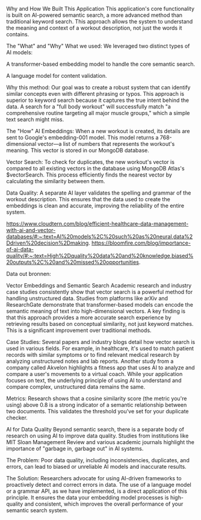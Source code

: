 Why and How We Built This Application
This application's core functionality is built on AI-powered semantic search, a more advanced method than traditional keyword search. This approach allows the system to understand the meaning and context of a workout description, not just the words it contains.

The "What" and "Why"
What we used: We leveraged two distinct types of AI models:

A transformer-based embedding model to handle the core semantic search.

A language model for content validation.

Why this method: Our goal was to create a robust system that can identify similar concepts even with different phrasing or typos. This approach is superior to keyword search because it captures the true intent behind the data. A search for a "full body workout" will successfully match "a comprehensive routine targeting all major muscle groups," which a simple text search might miss.

The "How"
AI Embeddings: When a new workout is created, its details are sent to Google's embedding-001 model. This model returns a 768-dimensional vector—a list of numbers that represents the workout's meaning. This vector is stored in our MongoDB database.

Vector Search: To check for duplicates, the new workout's vector is compared to all existing vectors in the database using MongoDB Atlas's $vectorSearch. This process efficiently finds the nearest vector by calculating the similarity between them.

Data Quality: A separate AI layer validates the spelling and grammar of the workout description. This ensures that the data used to create the embeddings is clean and accurate, improving the reliability of the entire system.

https://www.cloudtern.com/blog/efficient-healthcare-data-management-with-ai-and-vector-databases/#:~:text=AI%20models%2C%20such%20as%20neural,data%2Ddriven%20decision%2Dmaking. 
https://bloomfire.com/blog/importance-of-ai-data-quality/#:~:text=High%2Dquality%20data%20and%20knowledge,biased%20outputs%2C%20and%20missed%20opportunities. 





Data out bronnen:

Vector Embeddings and Semantic Search
Academic research and industry case studies consistently show that vector search is a powerful method for handling unstructured data. Studies from platforms like arXiv and ResearchGate demonstrate that transformer-based models can encode the semantic meaning of text into high-dimensional vectors. A key finding is that this approach provides a more accurate search experience by retrieving results based on conceptual similarity, not just keyword matches. This is a significant improvement over traditional methods.




Case Studies: Several papers and industry blogs detail how vector search is used in various fields. For example, in healthcare, it's used to match patient records with similar symptoms or to find relevant medical research by analyzing unstructured notes and lab reports. Another study from a company called Akvelon highlights a fitness app that uses AI to analyze and compare a user's movements to a virtual coach. While your application focuses on text, the underlying principle of using AI to understand and compare complex, unstructured data remains the same.



Metrics: Research shows that a cosine similarity score (the metric you're using) above 0.8 is a strong indicator of a semantic relationship between two documents. This validates the threshold you've set for your duplicate checker.

AI for Data Quality
Beyond semantic search, there is a separate body of research on using AI to improve data quality. Studies from institutions like MIT Sloan Management Review and various academic journals highlight the importance of "garbage in, garbage out" in AI systems.

The Problem: Poor data quality, including inconsistencies, duplicates, and errors, can lead to biased or unreliable AI models and inaccurate results.

The Solution: Researchers advocate for using AI-driven frameworks to proactively detect and correct errors in data. The use of a language model or a grammar API, as we have implemented, is a direct application of this principle. It ensures the data your embedding model processes is high-quality and consistent, which improves the overall performance of your semantic search system.